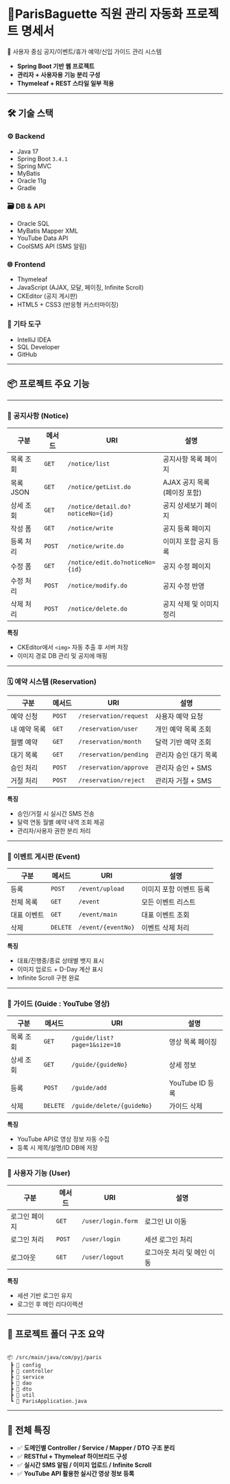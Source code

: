 # 🥐ParisBaguette 직원 관리 자동화 프로젝트 명세서

📌 사용자 중심 공지/이벤트/휴가 예약/신입 가이드 관리 시스템

- **Spring Boot 기반 웹 프로젝트**
- **관리자 + 사용자용 기능 분리 구성**
- **Thymeleaf + REST 스타일 일부 적용**

---

## 🛠 기술 스택

### ⚙️ Backend

- Java 17
- Spring Boot `3.4.1`
- Spring MVC
- MyBatis
- Oracle 11g
- Gradle

### 🗃 DB & API

- Oracle SQL
- MyBatis Mapper XML
- YouTube Data API
- CoolSMS API (SMS 알림)

### 🌐 Frontend

- Thymeleaf
- JavaScript (AJAX, 모달, 페이징, Infinite Scroll)
- CKEditor (공지 게시판)
- HTML5 + CSS3 (반응형 커스터마이징)

### 🧰 기타 도구

- IntelliJ IDEA
- SQL Developer
- GitHub

---

## 📦 프로젝트 주요 기능

---

### 📢 공지사항 (Notice)

| 구분 | 메서드 | URI | 설명 |
| --- | --- | --- | --- |
| 목록 조회 | `GET` | `/notice/list` | 공지사항 목록 페이지 |
| 목록 JSON | `GET` | `/notice/getList.do` | AJAX 공지 목록 (페이징 포함) |
| 상세 조회 | `GET` | `/notice/detail.do?noticeNo={id}` | 공지 상세보기 페이지 |
| 작성 폼 | `GET` | `/notice/write` | 공지 등록 페이지 |
| 등록 처리 | `POST` | `/notice/write.do` | 이미지 포함 공지 등록 |
| 수정 폼 | `GET` | `/notice/edit.do?noticeNo={id}` | 공지 수정 페이지 |
| 수정 처리 | `POST` | `/notice/modify.do` | 공지 수정 반영 |
| 삭제 처리 | `POST` | `/notice/delete.do` | 공지 삭제 및 이미지 정리 |

**특징**

- CKEditor에서 `<img>` 자동 추출 후 서버 저장
- 이미지 경로 DB 관리 및 공지에 매핑

---

### 🗓 예약 시스템 (Reservation)

| 구분 | 메서드 | URI | 설명 |
| --- | --- | --- | --- |
| 예약 신청 | `POST` | `/reservation/request` | 사용자 예약 요청 |
| 내 예약 목록 | `GET` | `/reservation/user` | 개인 예약 목록 조회 |
| 월별 예약 | `GET` | `/reservation/month` | 달력 기반 예약 조회 |
| 대기 목록 | `GET` | `/reservation/pending` | 관리자 승인 대기 목록 |
| 승인 처리 | `POST` | `/reservation/approve` | 관리자 승인 + SMS |
| 거절 처리 | `POST` | `/reservation/reject` | 관리자 거절 + SMS |

**특징**

- 승인/거절 시 실시간 SMS 전송
- 달력 연동 월별 예약 내역 조회 제공
- 관리자/사용자 권한 분리 처리

---

### 🎉 이벤트 게시판 (Event)

| 구분 | 메서드 | URI | 설명 |
| --- | --- | --- | --- |
| 등록 | `POST` | `/event/upload` | 이미지 포함 이벤트 등록 |
| 전체 목록 | `GET` | `/event` | 모든 이벤트 리스트 |
| 대표 이벤트 | `GET` | `/event/main` | 대표 이벤트 조회 |
| 삭제 | `DELETE` | `/event/{eventNo}` | 이벤트 삭제 처리 |

**특징**

- 대표/진행중/종료 상태별 뱃지 표시
- 이미지 업로드 + D-Day 계산 표시
- Infinite Scroll 구현 완료

---

### 🎥 가이드 (Guide : YouTube 영상)

| 구분 | 메서드 | URI | 설명 |
| --- | --- | --- | --- |
| 목록 조회 | `GET` | `/guide/list?page=1&size=10` | 영상 목록 페이징 |
| 상세 조회 | `GET` | `/guide/{guideNo}` | 상세 정보 |
| 등록 | `POST` | `/guide/add` | YouTube ID 등록 |
| 삭제 | `DELETE` | `/guide/delete/{guideNo}` | 가이드 삭제 | - 미구현

**특징**

- YouTube API로 영상 정보 자동 수집
- 등록 시 제목/설명/ID DB에 저장

---

### 👤 사용자 기능 (User)

| 구분 | 메서드 | URI | 설명 |
| --- | --- | --- | --- |
| 로그인 페이지 | `GET` | `/user/login.form` | 로그인 UI 이동 |
| 로그인 처리 | `POST` | `/user/login` | 세션 로그인 처리 |
| 로그아웃 | `GET` | `/user/logout` | 로그아웃 처리 및 메인 이동 |

**특징**

- 세션 기반 로그인 유지
- 로그인 후 메인 리다이렉션

---

## 📁 프로젝트 폴더 구조 요약

```

📦 /src/main/java/com/pyj/paris
 ┣ 📂 config
 ┣ 📂 controller
 ┣ 📂 service
 ┣ 📂 dao
 ┣ 📂 dto
 ┣ 📂 util
 ┗ 📄 ParisApplication.java

```

---

## 📌 전체 특징

- ✅ **도메인별 Controller / Service / Mapper / DTO 구조 분리**
- ✅ **RESTful + Thymeleaf 하이브리드 구성**
- ✅ **실시간 SMS 알림 / 이미지 업로드 / Infinite Scroll**
- ✅ **YouTube API 활용한 실시간 영상 정보 등록**
